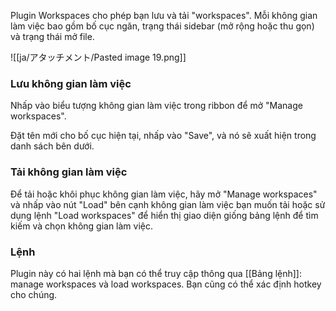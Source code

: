 
Plugin Workspaces cho phép bạn lưu và tải "workspaces". Mỗi không gian làm việc bao gồm bố cục ngăn, trạng thái sidebar (mở rộng hoặc thu gọn) và trạng thái mở file.

![[ja/アタッチメント/Pasted image 19.png]]

### Lưu không gian làm việc

Nhấp vào biểu tượng không gian làm việc trong ribbon để mở "Manage workspaces".

Đặt tên mới cho bố cục hiện tại, nhấp vào "Save", và nó sẽ xuất hiện trong danh sách bên dưới.

### Tải không gian làm việc

Để tải hoặc khôi phục không gian làm việc, hãy mở "Manage workspaces" và nhấp vào nút "Load" bên cạnh không gian làm việc bạn muốn tải hoặc sử dụng lệnh "Load workspaces" để hiển thị giao diện giống bảng lệnh để tìm kiếm và chọn không gian làm việc.


### Lệnh

Plugin này có hai lệnh mà bạn có thể truy cập thông qua [[Bảng lệnh]]: manage workspaces và load workspaces. Bạn cũng có thể xác định hotkey cho chúng.
